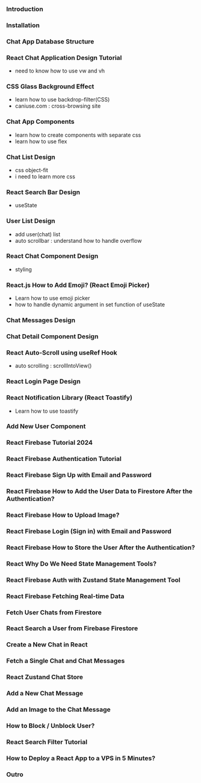 ### Introduction

### Installation

### Chat App Database Structure

### React Chat Application Design Tutorial

- need to know how to use vw and vh

### CSS Glass Background Effect

- learn how to use backdrop-filter(CSS)
- caniuse.com : cross-browsing site

### Chat App Components

- learn how to create components with separate css
- learn how to use flex

### Chat List Design

- css object-fit
- i need to learn more css

### React Search Bar Design

- useState

### User List Design

- add user(chat) list
- auto scrollbar : understand how to handle overflow

### React Chat Component Design

- styling

### React.js How to Add Emoji? (React Emoji Picker)

- Learn how to use emoji picker
- how to handle dynamic argument in set function of useState

### Chat Messages Design

### Chat Detail Component Design

### React Auto-Scroll using useRef Hook

- auto scrolling : scrollIntoView()

### React Login Page Design

### React Notification Library (React Toastify)
- Learn how to use toastify 

### Add New User Component

### React Firebase Tutorial 2024

### React Firebase Authentication Tutorial

### React Firebase Sign Up with Email and Password

### React Firebase How to Add the User Data to Firestore After the Authentication?

### React Firebase How to Upload Image?

### React Firebase Login (Sign in) with Email and Password

### React Firebase How to Store the User After the Authentication?

### React Why Do We Need State Management Tools?

### React Firebase Auth with Zustand State Management Tool

### React Firebase Fetching Real-time Data

### Fetch User Chats from Firestore

### React Search a User from Firebase Firestore

### Create a New Chat in React

### Fetch a Single Chat and Chat Messages

### React Zustand Chat Store

### Add a New Chat Message

### Add an Image to the Chat Message

### How to Block / Unblock User?

### React Search Filter Tutorial

### How to Deploy a React App to a VPS in 5 Minutes?

### Outro
